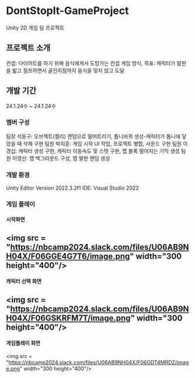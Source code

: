 # DontStopIt-GameProject
Unity 2D 게임 팀 프로젝트

## 프로젝트 소개
컨셉: 다이어트를 하기 위해 음식에게서 도망가는 컨셉
게임 방식, 목표: 캐릭터가 발판을 밟고 점프하면서 골인지점까지 음식을 맞지 않고 도달

## 개발 기간
24.1.24수 ~ 24.1.24수

### 멤버 구성
팀장 석동구: 오브젝트(젤리) 랜덤으로 떨어트리기, 톱니바퀴 생성-캐릭터가 톱니에 닿았을 때 삭제 구현
팀원 박지훈: 게임 시작 UI 작업, 프로젝트 병합, 사운드 구현
팀원 이경섭: 캐릭터 생성 구현, 캐릭터 이동속도 및 스탯 구현, 맵 블록 떨어지는 기믹 생성
팀원 이영선: 맵 백그라운드 구성, 맵 발판 랜덤 생성 
 
### 개발 환경
Unity Editor Version 2022.3.2f1
IDE: Visual Studio 2022

### 게임 플레이
#### 시작화면
<img src = "https://nbcamp2024.slack.com/files/U06AB9NH04X/F06GGE4G7T6/image.png" width="300 height="400"/>
---
#### 캐릭터 선택 화면
<img src = "https://nbcamp2024.slack.com/files/U06AB9NH04X/F06GSKRFM7T/image.png" width="300 height="400"/>
---
#### 게임플레이 화면
<img src = "https://nbcamp2024.slack.com/files/U06AB9NH04X/F06GDT4MRDZ/image.png" width="300 height="400"/>
